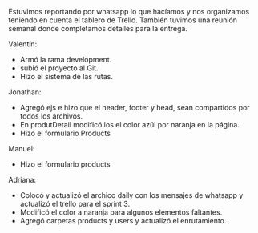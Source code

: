 Estuvimos reportando por whatsapp lo que hacíamos y nos organizamos teniendo en cuenta el tablero de Trello.
También tuvimos una reunión semanal donde completamos detalles para la entrega.

Valentín:

- Armó la rama development.
- subió el proyecto al Git.
- Hizo el sistema de las rutas.

Jonathan:

- Agregó ejs e hizo que el header, footer y head, sean compartidos por todos los archivos.
- En produtDetail modificó los el color azúl por naranja en la página.
- Hizo el formulario Products

Manuel:

- Hizo el formulario products

Adriana:

- Colocó y actualizó el archico daily con los mensajes de whatsapp y actualizó el trello para el sprint 3.
- Modificó el color a naranja para algunos elementos faltantes.
- Agregó carpetas products y users y actualizó el enrutamiento.
